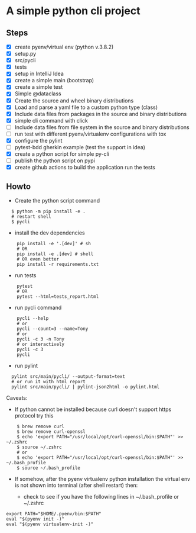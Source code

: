 # A simple python cli project

## Steps

- [x] create pyenv/virtual env (python v.3.8.2)
- [x] setup.py
- [x] src/pycli
- [x] tests
- [x] setup in IntelliJ Idea
- [x] create a simple main (bootstrap)
- [x] create a simple test
- [x] Simple @dataclass
- [x] Create the source and wheel binary distributions
- [x] Load and parse a yaml file to a custom python type (class) 
- [x] Include data files from packages in the source and binary distributions
- [x] simple cli command with click
- [ ] Include data files from file system in the source and binary distributions
- [ ] run test with different pyenv/virtualenv configurations with tox
- [x] configure the pylint
- [ ] pytest-bdd gherkin example (test the support in idea)
- [x] create a python script for simple py-cli
- [ ] publish the python script on pypi
- [x] create github actions to build the application run the tests

## Howto

- Create the python script command

```shell script
  $ python -m pip install -e .
  # restart shell
  $ pycli 
```

- install the dev dependencies

```shell script
    pip install -e '.[dev]' # sh
    # OR
    pip install -e .[dev] # shell 
    # OR even better
    pip install -r requirements.txt
```

- run tests 

```shell script
    pytest
    # OR
    pytest --html=tests_report.html
```

- run pycli command

```shell script
    pycli --help
    # or
    pycli --count=3 --name=Tony
    # or
    pycli -c 3 -n Tony
    # or interactively
    pycli -c 3
    pycli
```

- run pylint 

```shell script
  pylint src/main/pycli/ --output-format=text
  # or run it with html report
  pylint src/main/pycli/ | pylint-json2html -o pylint.html
```

Caveats:

- If python cannot be installed because curl doesn't support https protocol try this

```shell script
    $ brew remove curl
    $ brew remove curl-openssl
    $ echo 'export PATH="/usr/local/opt/curl-openssl/bin:$PATH"' >> ~/.zshrc
    $ source ~/.zshrc
    # or 
    $ echo 'export PATH="/usr/local/opt/curl-openssl/bin:$PATH"' >> ~/.bash_profile  
    $ source ~/.bash_profile
```

- If somehow, after the pyenv virtualenv python installation the virtual env is not shown into terminal (after shell restart) then:

    - check to see if you have the following lines in ~/.bash_profile or ~/.zshrc
    
```shell script
export PATH="$HOME/.pyenv/bin:$PATH"
eval "$(pyenv init -)"
eval "$(pyenv virtualenv-init -)"
```
